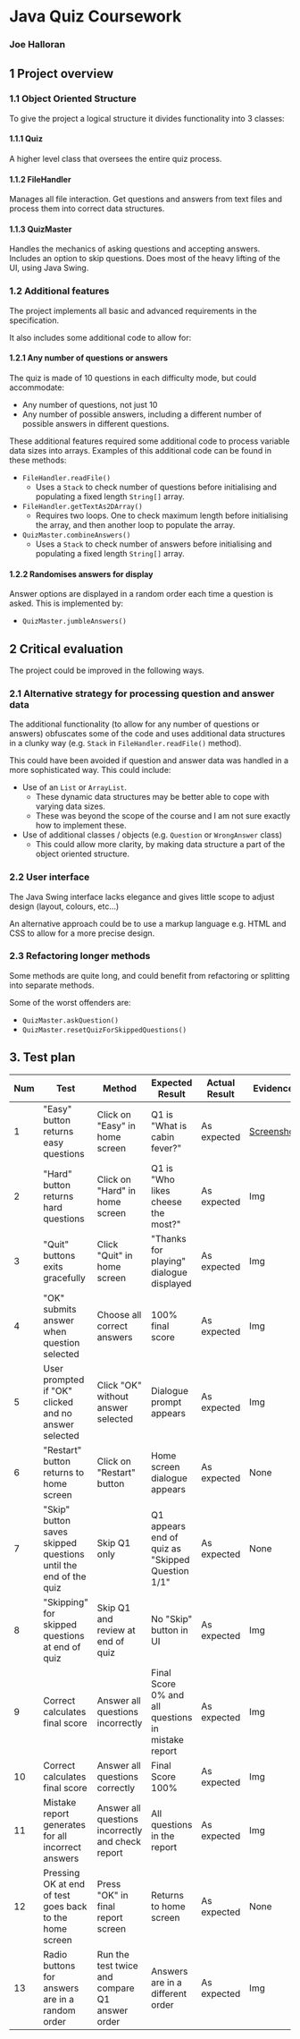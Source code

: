 # Java Quiz Coursework
### Joe Halloran

## 1       Project overview

### 1.1	    Object Oriented Structure

To give the project a logical structure it divides functionality into 3 classes:

#### 1.1.1   Quiz

A higher level class that oversees the entire quiz process.

#### 1.1.2	FileHandler

Manages all file interaction. Get questions and answers from text files and process them into correct data structures.

#### 1.1.3	QuizMaster

Handles the mechanics of asking questions and accepting answers. Includes an option to skip questions. Does most of the heavy lifting of the UI, using Java Swing.

### 1.2 	Additional features

The project implements all basic and advanced requirements in the specification.

It also includes some additional code to allow for:

#### 1.2.1	Any number of questions or answers

The quiz is made of 10 questions in each difficulty mode, but could accommodate:

* Any number of questions, not just 10
* Any number of possible answers, including a different number of possible answers in different questions.

These additional features required some additional code to process variable data sizes into arrays. Examples of this additional code can be found in these methods:

* `FileHandler.readFile()`
    * Uses a `Stack` to check number of questions before initialising and populating a fixed length `String[]` array.
* `FileHandler.getTextAs2DArray()`
    * Requires two loops. One to check maximum length before initialising the array, and then another loop to populate the array.
* `QuizMaster.combineAnswers()`
    * Uses a `Stack` to check number of answers before initialising and populating a fixed length `String[]` array.

#### 1.2.2 Randomises answers for display
Answer options are displayed in a random order each time a question is asked. This is implemented by:

* `QuizMaster.jumbleAnswers()`

## 2       Critical evaluation

The project could be improved in the following ways.

### 2.1     Alternative strategy for processing question and answer data

The additional functionality (to allow for any number of questions or answers) obfuscates some of the code and uses additional data structures in a clunky way (e.g. `Stack` in `FileHandler.readFile()` method).

This could have been avoided if question and answer data was handled in a more sophisticated way. This could include:
* Use of an `List` or `ArrayList`.
    * These dynamic data structures may be better able to cope with varying data sizes.
    * These was beyond the scope of the course and I am not sure exactly how to implement these.
* Use of additional classes / objects (e.g. `Question` or `WrongAnswer` class)
    * This could allow more clarity, by making data structure a part of the object oriented structure.

### 2.2     User interface

The Java Swing interface lacks elegance and gives little scope to adjust design (layout, colours, etc…)

An alternative approach could be to use a markup language e.g. HTML and CSS to allow for a more precise design.

### 2.3     Refactoring longer methods

Some methods are quite long, and could benefit from refactoring or splitting into separate methods.

Some of the worst offenders are:
* `QuizMaster.askQuestion()`
* `QuizMaster.resetQuizForSkippedQuestions()`

## 3.       Test plan

|Num    |Test       |Method         |Expected Result        |Actual Result          |Evidence       |
|-------|-----------|---------------|-----------------------|-----------------------|---------------|
|1    |"Easy" button returns easy questions  |Click on "Easy" in home screen         |Q1 is "What is cabin fever?"        |As expected          |[Screenshot](Assets/Test1.PNG)       |
|2    |"Hard" button returns hard questions  |Click on "Hard" in home screen         |Q1 is "Who likes cheese the most?"        |As expected          |Img       |
|3    |"Quit" buttons exits gracefully       |Click "Quit" in home screen   |"Thanks for playing" dialogue displayed        |As expected          |Img       |
|4    |"OK" submits answer when question selected  |Choose all correct answers         |100% final score        |As expected          |Img       |
|5    |User prompted if "OK" clicked and no answer selected |Click "OK" without answer selected         |Dialogue prompt appears       |As expected          |Img      |
|6    |"Restart" button returns to home screen       |Click on "Restart" button         |Home screen dialogue appears        |As expected          |None       |
|7    |"Skip" button saves skipped questions until the end of the quiz       |Skip Q1 only         |Q1 appears end of quiz as "Skipped Question 1/1"        |As expected          |None       |
|8    |"Skipping" for skipped questions at end of quiz       |Skip Q1 and review at end of quiz         |No "Skip" button in UI        |As expected          |Img       |
|9   |Correct calculates final score      |Answer all questions incorrectly         |Final Score 0% and all questions in mistake report        |As expected          |Img       |
|10   |Correct calculates final score      |Answer all questions correctly         |Final Score 100%        |As expected          |Img       |
|11   |Mistake report generates for all incorrect answers       |Answer all questions incorrectly and check report         |All questions in the report        |As expected          |Img       |
|12   |Pressing OK at end of test goes back to the home screen       |Press "OK" in final report screen         |Returns to home screen        |As expected          |None       |
|13   |Radio buttons for answers are in a random order       |Run the test twice and compare Q1 answer order         |Answers are in a different order        |As expected          |Img       |

